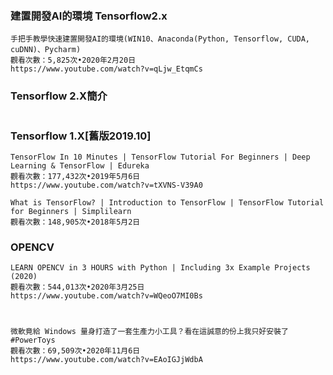 #
```


```
### 建置開發AI的環境 Tensorflow2.x
```
手把手教學快速建置開發AI的環境(WIN10、Anaconda(Python, Tensorflow, CUDA, cuDNN)、Pycharm)
觀看次數：5,825次•2020年2月20日
https://www.youtube.com/watch?v=qLjw_EtqmCs
```
### Tensorflow 2.X簡介
```

```
### Tensorflow 1.X[舊版2019.10]
```
TensorFlow In 10 Minutes | TensorFlow Tutorial For Beginners | Deep Learning & TensorFlow | Edureka
觀看次數：177,432次•2019年5月6日
https://www.youtube.com/watch?v=tXVNS-V39A0
```
```
What is TensorFlow? | Introduction to TensorFlow | TensorFlow Tutorial for Beginners | Simplilearn
觀看次數：148,905次•2018年5月2日
```

### OPENCV 
```
LEARN OPENCV in 3 HOURS with Python | Including 3x Example Projects (2020)
觀看次數：544,013次•2020年3月25日
https://www.youtube.com/watch?v=WQeoO7MI0Bs
```
#
```
微軟竟給 Windows 量身打造了一套生產力小工具？看在這誠意的份上我只好安裝了 #PowerToys
觀看次數：69,509次•2020年11月6日
https://www.youtube.com/watch?v=EAoIGJjWdbA
```

